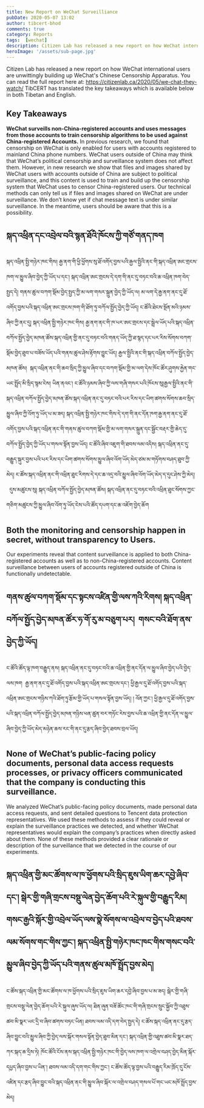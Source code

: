 ```yaml
---
title: New Report on WeChat Surveilliance
pubDate: 2020-05-07 13:02
author: tibcert-bhod
comments: true
category: Reports
tags:  [wechat]
description: Citizen Lab has released a new report on how WeChat international users are unwittingly building up WeChat's Chinese Censorship Apparatus. You can read the full report here at
heroImage: '/assets/sub-page.jpg'
---
```

Citizen Lab has released a new report on how WeChat international users are unwittingly building up WeChat's Chinese Censorship Apparatus. You can read the full report here at: https://citizenlab.ca/2020/05/we-chat-they-watch/ TibCERT has translated the key takeaways which is available below in both Tibetan and English.

**Key Takeaways**
-----------------

**WeChat surveills non-China-registered accounts and uses messages from those accounts to train censorship algorithms to be used against China-registered Accounts.** 
In previous research, we found that censorship on WeChat is only enabled for users with accounts registered to mainland China phone numbers. WeChat users outside of China may think that WeChat’s political censorship and surveillance system does not affect them. However, in new research we show that files and images shared by WeChat users with accounts outside of China are subject to political surveillance, and this content is used to train and build up the censorship system that WeChat uses to censor China-registered users. Our technical methods can only tell us if files and images shared on WeChat are under surveillance. We don’t know yet if chat message text is under similar surveillance. In the meantime, users should be aware that this is a possibility.

## སྐད་འཕྲིན་དང་འབྲེལ་བའི་སྙན་ཐོའི་ཁོངས་ཀྱི་གཙོ་གནད་ཁག
སྐད་འཕྲིན་སྤྱི་གཉེར་ཁང་གིས། རྒྱ་ནག་གི་ཕྱི་ཕྱོགས་སུ་ཐོ་འགོད་བྱས་པའི་རྒྱལ་སྤྱིའི་ནང་གི་སྐད་འཕྲིན་ཨང་གྲངས་ཁག་ལ་མྱུལ་ཞིབ་བྱེད་ཀྱི་ཡོད་པ་དང་། སྐད་འཕྲིན་ཨང་གྲངས་དེ་དག་གི་ནང་དུ་བཏང་བའི་ཆ་འཕྲིན་ཁག་བེད་སྤྱད་དེ། གནས་ཚུལ་བཀག་སྡོམ་བྱེད་སྤྱད་ཀྱི་མ་ལག་གསར་སྐྲུན་བྱེད་ཀྱི་ཡོད་ལ། མ་ལག་དེ་རྒྱ་ནག་ནང་དུ་ཐོ་འགོད་བྱས་པའི་སྐད་འཕྲིན་ཨང་གྲངས་ཁག་གི་ཐོག་ཏུ་བཀོལ་སྤྱོད་བྱེད་ཀྱི་ཡོད། ང་ཚོའི་ཐེངས་སྔོན་མའི་ཉམས་ཞིབ་ཀྱི་ནང་དུ། སྐད་འཕྲིན་སྤྱི་གཉེར་ཁང་གིས། རྒྱ་ནག་ནང་གི་ཁ་པར་ཨང་གྲངས་དང་སྦྲེལ་ཡོད་པའི་སྐད་འཕྲིན་བཀོལ་སྤྱོད་བྱེད་མཁན་ཚོས་སྐད་འཕྲིན་གྱི་ནང་དུ་བཏང་བའི་གནད་ཡོད་ཀྱི་ཐ་སྙད་དང་པར་རིས་སོགས་བཀག་སྡོམ་བྱེད་ཐུབ་པ་བཟོས་ཡོད་པའི་གནས་ཚུལ་ཤེས་རྟོགས་བྱུང་ཡོད། རྒྱལ་སྤྱིའི་ནང་གི་སྐད་འཕྲིན་བཀོལ་སྤྱོད་བྱེད་མཁན་ཚོས།  སྐད་འཕྲིན་ནང་གི་ཆབ་སྲིད་ཀྱི་མྱུལ་ཞིབ་དང་བཀག་སྡོམ་གྱི་མ་ལག་དེས་ཁོང་ཚོར་ཤུགས་རྐྱེན་གང་ཡང་སྤྲོད་མི་སྲིད་སྙམ་ངེས། ཡིན་ནའང་། ང་ཚོའི་ཉམས་ཞིབ་ཀྱི་ལས་གཞི་གསར་པའི་ཁོངས་སུ།རྒྱལ་སྤྱིའི་ནང་གི་སྐད་འཕྲིན་བཀོལ་སྤྱོད་བྱེད་མཁན་ཚོས་སྐད་འཕྲིན་ནང་དུ་བཏང་བའི་པར་རིས་དང་ཡིག་ཚགས་སོགས་ཆབ་སྲིད་མྱུལ་ཞིབ་ཀྱི་འོག་ཏུ་ཡོད་པ་མ་ཟད། སྐད་འཕྲིན་སྤྱི་གཉེར་ཁང་གིས་དེ་དག་གི་ནང་དོན་ཁག་རྒྱ་ནག་ནང་དུ་ཐོ་འགོད་བྱས་པའི་སྐད་འཕྲིན་ནང་གི་གནས་ཚུལ་བཀག་སྡོམ་གྱི་མ་ལག་གསར་སྐྲུན་དང་སྦྱོང་བརྡར་གྱི་ཆེད་དུ་བཀོལ་སྤྱོད་བྱེད་ཀྱི་ཡོད་པ་གསལ་སྟོན་བྱས་ཡོད། ང་ཚོའི་ཞིབ་འཇུག་གི་ཐབས་ལམ་འདིས། སྐད་འཕྲིན་ནང་དུ་བརྒྱུད་སྐུར་བྱས་པའི་པར་རིས་དང་ཡིག་ཚགས་སོགས་མྱུལ་ཞིབ་འོག་ཡོད་མེད་ཙམ་མ་གཏོགས་བཤད་ཐུབ་ཀྱི་མེད། ང་ཚོས་སྐད་འཕྲིན་ནང་གི་འཕྲིན་ཐུང་རིགས་དེ་དང་ཆ་འདྲ་བའི་མྱུལ་ཞིབ་འོག་ཡོད་མེད་ད་དུང་ཤེས་ཀྱི་མེད།   དུས་མཚུངས་སུ། སྐད་འཕྲིན་བཀོལ་སྤྱོད་བྱེད་མཁན་ཚོས། སྐད་འཕྲིན་ནང་དུ་བཏང་བའི་འཕྲིན་ཐུང་སོགས་ཀྱང་གཅིག་མཚུངས་ཀྱི་མྱུལ་ཞིབ་འོག་ཏུ་ཡོད་ངེས་པའི་ཚོད་དཔག་དང་ཆ་འཇོག་བྱེད་ཆོག 

## Both the monitoring and censorship happen in secret, without transparency to Users.
Our experiments reveal that content surveillance is applied to both China-registered accounts as well as to non-China-registered accounts. Content surveillance between users of accounts registered outside of China is functionally undetectable.
## གནས་ཚུལ་བཀག་སྡོམ་དང་སྟངས་འཛིན་གྱི་ལས་ཀའི་རིགས། སྐད་འཕྲིན་བཀོལ་སྤྱོད་བྱེད་མཁན་ཚོར་ཧ་གོ་རུ་མ་བཅུག་པར།  གསང་བའི་ཐོག་ནས་བྱེད་ཀྱི་ཡོད།
ང་ཚོའི་ཚོད་ལྟ་ཁག་བརྒྱུད་ནས། སྐད་འཕྲིན་ནང་དུ་བཏང་བའི་ཆ་འཕྲིན་གྱི་ནང་དོན་ལ་མྱུལ་ཞིབ་བྱེད་པའི་བྱེད་ལས་ཁག  རྒྱ་ནག་ནང་དུ་ཐོ་འགོད་བྱས་པའི་སྐད་འཕྲིན་ཨང་གྲངས་དང་། ཕྱི་རྒྱལ་དུ་ཐོ་འགོད་བྱས་པའི་སྐད་འཕྲིན་ཨང་གྲངས་གཉིས་ཀའི་ཐོག་ཏུ་རྩོམ་གྱི་ཡོད་པ་གསལ་སྟོན་བྱས་ཡོད། ། འོན་ཀྱང་། ཕྱི་རྒྱལ་དུ་ཐོ་འགོད་བྱས་པའི་སྐད་འཕྲིན་བཀོལ་སྤྱོད་བྱེད་མཁན་གཉིས་ཕན་ཚུན་བར་གཏོང་རེས་བྱས་པའི་ཆ་འཕྲིན་གྱི་ནང་དོན་ལ་མྱུལ་ཞིབ་བྱེད་ཀྱི་ཡོད་མེད་མཉེན་ཆས་རང་གི་ནང་དུ་རྩད་ཞིབ་བྱེད་ཐབས་བྲལ་ཡོད།
## None of WeChat’s public-facing policy documents, personal data access requests processes, or privacy officers communicated that the company is conducting this surveillance. 
We analyzed WeChat’s public-facing policy documents, made personal data access requests, and sent detailed questions to Tencent data protection representatives. We used these methods to assess if they could reveal or explain the surveillance practices we detected, and whether WeChat representatives would explain the company’s practices when directly asked about them. None of these methods provided a clear rationale or description of the surveillance that we detected in the course of our experiments. 
## སྐད་འཕྲིན་གྱི་མང་ཚོགས་ལ་ཁ་ཕྱོགས་པའི་སྲིད་ཇུས་ཡིག་ཆར་དབྱེ་ཞིབ་དང་། སྒེར་གྱི་གཞི་གྲངས་བསྡུ་ལེན་བྱེད་ཆོག་པའི་རེ་སྐུལ་གྱི་བརྒྱུད་རིམ། གསང་རྒྱའི་སྐོར་གྱི་འབྲེལ་ཡོད་ལས་སྣེ་སོགས་ལ་འབྲེལ་བ་བྱེད་པའི་ཐབས་ལམ་སོགས་གང་གིས་ཀྱང་། སྐད་འཕྲིན་སྤྱི་གཉེར་ཁང་ཁང་གིས་གསང་བའི་མྱུལ་ཞིབ་བྱེད་ཀྱི་ཡོད་པའི་གནས་ཚུལ་མཁོ་སྤྲོད་བྱས་མེད།
ང་ཚོས་སྐད་འཕྲིན་གྱི་མང་ཚོགས་ལ་ཁ་ཕྱོགས་པའི་སྲིད་ཇུས་ཡིག་ཆར་དབྱེ་ཞིབ་བྱས་པ་མ་ཟད། སྒེར་གྱི་གཞི་གྲངས་བསྡུ་ལེན་བྱེད་ཆོག་པའི་རེ་སྐུལ་ཞུས་ཡོད་ལ། ཐིན་ཞུན་བཟོ་ཚོང་ཁང་གི་གཞི་གྲངས་སྲུང་སྐྱོབ་ཀྱི་འཐུས་ཚབ་མི་སྣར་ཡང་དྲི་བ་ཞིབ་ཚགས་བཏང་ཡིན། ཐབས་ལམ་འདི་དག་བེད་སྤྱད་དེ། ང་ཚོས་སྐད་འཕྲིན་ནང་དུ་རྩད་ཞིབ་བྱུང་བའི་མྱུལ་ཞིབ་ཀྱི་བྱེད་ལས་སྐོར་གསལ་སྟོན་བྱེད་ཐུབ་མིན་དང་། སྐད་འཕྲིན་གྱི་འཐུས་ཚབ་མི་སྣར་ཐད་ཀར་སྐད་ཆ་དྲིས་ཏེ། ཁོང་ཚོའི་ངོས་ནས་སྐད་འཕྲིན་སྤྱི་གཉེར་ཁང་གི་བྱེད་ལས་ཁག་ལ་འགྲེལ་བཤད་བྱེད་མིན་སྐོར་དཔྱད་ཞིབ་བྱས་པ་ཡིན་། ཐབས་ལམ་འདི་དག་གང་གིས་ཀྱང་། ང་ཚོས་ཚོད་ལྟ་བྱས་པའི་བརྒྱུད་རིམ་ཁྲོད་དུ་ངོས་འཛིན་དང་རྩད་ཞིབ་བྱུང་བའི་སྐད་འཕྲིན་ནང་གི་མྱུལ་ཞིབ་སྐོར་ལ་འགྲེལ་བཤད་གསལ་པོ་གང་ཡང་མཁོ་སྤྲོད་བྱས་མེད།